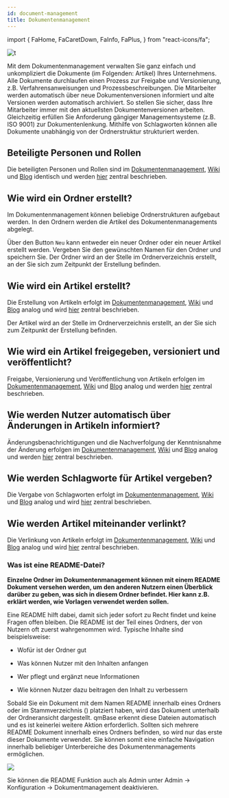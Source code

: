 ```yaml
---
id: document-management
title: Dokumentenmanagement
---
```


import {
FaHome,
FaCaretDown,
FaInfo,
FaPlus,
} from "react-icons/fa";

![t](https://caqadmin.blob.core.windows.net/public-screenshots/All%20Integration%20Specs/DocumentManagement.png)

Mit dem Dokumentenmanagement verwalten Sie ganz einfach und unkompliziert die Dokumente (im Folgenden: Artikel) Ihres Unternehmens. Alle Dokumente durchlaufen einen Prozess zur Freigabe und Versionierung, z.B. Verfahrensanweisungen und Prozessbeschreibungen. Die Mitarbeiter werden automatisch über neue Dokumentenversionen informiert und alte Versionen werden automatisch archiviert. So stellen Sie sicher, dass Ihre Mitarbeiter immer mit den aktuellsten Dokumentenversionen arbeiten. Gleichzeitig erfüllen Sie Anforderung gängiger Managementsysteme (z.B. ISO 9001) zur Dokumentenlenkung. Mithilfe von Schlagworten können alle Dokumente unabhängig von der Ordnerstruktur strukturiert werden.

## Beteiligte Personen und Rollen

Die beteiligten Personen und Rollen sind im [Dokumentenmanagement](document-management), [Wiki](wiki) und [Blog](blog) identisch und werden [hier](faqs/roles-document-management) zentral beschrieben.

## Wie wird ein Ordner erstellt?

Im Dokumentenmanagement können beliebige Ordnerstrukturen aufgebaut werden. In den Ordnern werden die Artikel des Dokumentenmanagements abgelegt.

Über den Button <code>Neu</code> kann entweder ein neuer Ordner oder ein neuer Artikel erstellt werden. Vergeben Sie den gewünschten Namen für den Ordner und speichern Sie. Der Ordner wird an der Stelle im Ordnerverzeichnis erstellt, an der Sie sich zum Zeitpunkt der Erstellung befinden.

## Wie wird ein Artikel erstellt?

Die Erstellung von Artikeln erfolgt im [Dokumentenmanagement](document-management), [Wiki](wiki) und [Blog](blog) analog und wird [hier](faqs/create-article) zentral beschrieben.

Der Artikel wird an der Stelle im Ordnerverzeichnis erstellt, an der Sie sich zum Zeitpunkt der Erstellung befinden.

## Wie wird ein Artikel freigegeben, versioniert und veröffentlicht?

Freigabe, Versionierung und Veröffentlichung von Artikeln erfolgen im [Dokumentenmanagement](document-management), [Wiki](wiki) und [Blog](blog) analog und werden [hier](faqs/publish-article) zentral beschrieben.

## Wie werden Nutzer automatisch über Änderungen in Artikeln informiert?

Änderungsbenachrichtigungen und die Nachverfolgung der Kenntnisnahme der Änderung erfolgen im [Dokumentenmanagement](document-management), [Wiki](wiki) und [Blog](blog) analog und werden [hier](faqs/change-notification-document-management) zentral beschrieben.

## Wie werden Schlagworte für Artikel vergeben?

Die Vergabe von Schlagworten erfolgt im [Dokumentenmanagement](document-management), [Wiki](wiki) und [Blog](blog) analog und wird [hier](/docs/faqs/68) zentral beschrieben.

## Wie werden Artikel miteinander verlinkt?

Die Verlinkung von Artikeln erfolgt im [Dokumentenmanagement](document-management), [Wiki](wiki) und [Blog](blog) analog und wird [hier](faqs/linking-articles) zentral beschrieben.

### Was ist eine README-Datei?

**Einzelne Ordner im Dokumentenmanagement können mit einem README Dokument versehen werden, um den anderen Nutzern einen Überblick darüber zu geben, was sich in diesem Ordner befindet. Hier kann z.B. erklärt werden, wie Vorlagen verwendet werden sollen.**

Eine README hilft dabei, damit sich jeder sofort zu Recht findet und keine Fragen offen bleiben. Die README ist der Teil eines Ordners, der von Nutzern oft zuerst wahrgenommen wird. Typische Inhalte sind beispielsweise:

- Wofür ist der Ordner gut

- Was können Nutzer mit den Inhalten anfangen

- Wer pflegt und ergänzt neue Informationen

- Wie können Nutzer dazu beitragen den Inhalt zu verbessern

Sobald Sie ein Dokument mit dem Namen README innerhalb eines Ordners oder im Stammverzeichnis (<code><FaHome/></code>) platziert haben, wird das Dokument unterhalb der Ordneransicht dargestellt. qmBase erkennt diese Dateien automatisch und es ist keinerlei weitere Aktion erforderlich. Sollten sich mehrere README Dokument innerhalb eines Ordners befinden, so wird nur das erste dieser Dokumente verwendet. Sie können somit eine einfache Navigation innerhalb beliebiger Unterbereiche des Dokumentenmanagements ermöglichen.

![](https://caqadmin.blob.core.windows.net/faqs/83-images/mceclip0.png)

Sie können die README Funktion auch als Admin unter Admin -> Konfiguration -> Dokumentmanagement deaktivieren.
